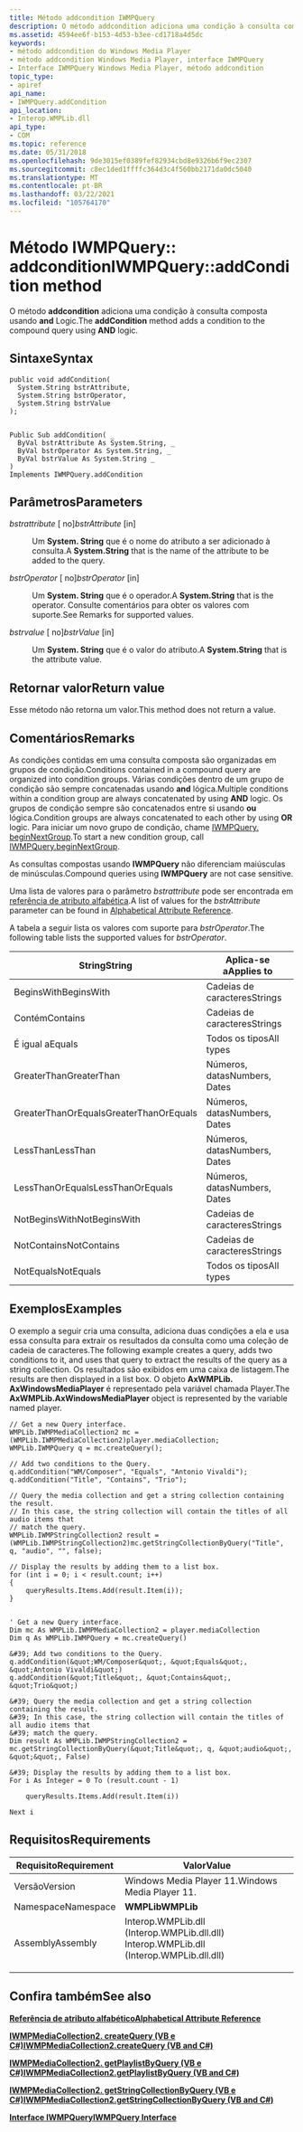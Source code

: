 ```yaml
---
title: Método addcondition IWMPQuery
description: O método addcondition adiciona uma condição à consulta composta usando AND Logic.
ms.assetid: 4594ee6f-b153-4d53-b3ee-cd1718a4d5dc
keywords:
- método addcondition do Windows Media Player
- método addcondition Windows Media Player, interface IWMPQuery
- Interface IWMPQuery Windows Media Player, método addcondition
topic_type:
- apiref
api_name:
- IWMPQuery.addCondition
api_location:
- Interop.WMPLib.dll
api_type:
- COM
ms.topic: reference
ms.date: 05/31/2018
ms.openlocfilehash: 9de3015ef0389fef82934cbd8e9326b6f9ec2307
ms.sourcegitcommit: c8ec1ded1ffffc364d3c4f560bb2171da0dc5040
ms.translationtype: MT
ms.contentlocale: pt-BR
ms.lasthandoff: 03/22/2021
ms.locfileid: "105764170"
---
```

# <a name="iwmpqueryaddcondition-method"></a><span data-ttu-id="ebd89-106">Método IWMPQuery:: addcondition</span><span class="sxs-lookup"><span data-stu-id="ebd89-106">IWMPQuery::addCondition method</span></span>

<span data-ttu-id="ebd89-107">O método **addcondition** adiciona uma condição à consulta composta usando **and** Logic.</span><span class="sxs-lookup"><span data-stu-id="ebd89-107">The **addCondition** method adds a condition to the compound query using **AND** logic.</span></span>

## <a name="syntax"></a><span data-ttu-id="ebd89-108">Sintaxe</span><span class="sxs-lookup"><span data-stu-id="ebd89-108">Syntax</span></span>


```CSharp
public void addCondition(
  System.String bstrAttribute,
  System.String bstrOperator,
  System.String bstrValue
);
```


```VB

Public Sub addCondition( _
  ByVal bstrAttribute As System.String, _
  ByVal bstrOperator As System.String, _
  ByVal bstrValue As System.String _
)
Implements IWMPQuery.addCondition
```





## <a name="parameters"></a><span data-ttu-id="ebd89-109">Parâmetros</span><span class="sxs-lookup"><span data-stu-id="ebd89-109">Parameters</span></span>

<dl> <dt>

<span data-ttu-id="ebd89-110">*bstrattribute* \[ no\]</span><span class="sxs-lookup"><span data-stu-id="ebd89-110">*bstrAttribute* \[in\]</span></span>
</dt> <dd>

<span data-ttu-id="ebd89-111">Um **System. String** que é o nome do atributo a ser adicionado à consulta.</span><span class="sxs-lookup"><span data-stu-id="ebd89-111">A **System.String** that is the name of the attribute to be added to the query.</span></span>

</dd> <dt>

<span data-ttu-id="ebd89-112">*bstrOperator* \[ no\]</span><span class="sxs-lookup"><span data-stu-id="ebd89-112">*bstrOperator* \[in\]</span></span>
</dt> <dd>

<span data-ttu-id="ebd89-113">Um **System. String** que é o operador.</span><span class="sxs-lookup"><span data-stu-id="ebd89-113">A **System.String** that is the operator.</span></span> <span data-ttu-id="ebd89-114">Consulte comentários para obter os valores com suporte.</span><span class="sxs-lookup"><span data-stu-id="ebd89-114">See Remarks for supported values.</span></span>

</dd> <dt>

<span data-ttu-id="ebd89-115">*bstrvalue* \[ no\]</span><span class="sxs-lookup"><span data-stu-id="ebd89-115">*bstrValue* \[in\]</span></span>
</dt> <dd>

<span data-ttu-id="ebd89-116">Um **System. String** que é o valor do atributo.</span><span class="sxs-lookup"><span data-stu-id="ebd89-116">A **System.String** that is the attribute value.</span></span>

</dd> </dl>

## <a name="return-value"></a><span data-ttu-id="ebd89-117">Retornar valor</span><span class="sxs-lookup"><span data-stu-id="ebd89-117">Return value</span></span>

<span data-ttu-id="ebd89-118">Esse método não retorna um valor.</span><span class="sxs-lookup"><span data-stu-id="ebd89-118">This method does not return a value.</span></span>

## <a name="remarks"></a><span data-ttu-id="ebd89-119">Comentários</span><span class="sxs-lookup"><span data-stu-id="ebd89-119">Remarks</span></span>

<span data-ttu-id="ebd89-120">As condições contidas em uma consulta composta são organizadas em grupos de condição.</span><span class="sxs-lookup"><span data-stu-id="ebd89-120">Conditions contained in a compound query are organized into condition groups.</span></span> <span data-ttu-id="ebd89-121">Várias condições dentro de um grupo de condição são sempre concatenadas usando **and** lógica.</span><span class="sxs-lookup"><span data-stu-id="ebd89-121">Multiple conditions within a condition group are always concatenated by using **AND** logic.</span></span> <span data-ttu-id="ebd89-122">Os grupos de condição sempre são concatenados entre si usando **ou** lógica.</span><span class="sxs-lookup"><span data-stu-id="ebd89-122">Condition groups are always concatenated to each other by using **OR** logic.</span></span> <span data-ttu-id="ebd89-123">Para iniciar um novo grupo de condição, chame [IWMPQuery. beginNextGroup](wmplibiwmpquery-iwmpquery-beginnextgroup--vb-and-c.md).</span><span class="sxs-lookup"><span data-stu-id="ebd89-123">To start a new condition group, call [IWMPQuery.beginNextGroup](wmplibiwmpquery-iwmpquery-beginnextgroup--vb-and-c.md).</span></span>

<span data-ttu-id="ebd89-124">As consultas compostas usando **IWMPQuery** não diferenciam maiúsculas de minúsculas.</span><span class="sxs-lookup"><span data-stu-id="ebd89-124">Compound queries using **IWMPQuery** are not case sensitive.</span></span>

<span data-ttu-id="ebd89-125">Uma lista de valores para o parâmetro *bstrattribute* pode ser encontrada em [referência de atributo alfabética](alphabetical-attribute-reference.md).</span><span class="sxs-lookup"><span data-stu-id="ebd89-125">A list of values for the *bstrAttribute* parameter can be found in [Alphabetical Attribute Reference](alphabetical-attribute-reference.md).</span></span>

<span data-ttu-id="ebd89-126">A tabela a seguir lista os valores com suporte para *bstrOperator*.</span><span class="sxs-lookup"><span data-stu-id="ebd89-126">The following table lists the supported values for *bstrOperator*.</span></span>



| <span data-ttu-id="ebd89-127">String</span><span class="sxs-lookup"><span data-stu-id="ebd89-127">String</span></span>              | <span data-ttu-id="ebd89-128">Aplica-se a</span><span class="sxs-lookup"><span data-stu-id="ebd89-128">Applies to</span></span>     |
|---------------------|----------------|
| <span data-ttu-id="ebd89-129">BeginsWith</span><span class="sxs-lookup"><span data-stu-id="ebd89-129">BeginsWith</span></span>          | <span data-ttu-id="ebd89-130">Cadeias de caracteres</span><span class="sxs-lookup"><span data-stu-id="ebd89-130">Strings</span></span>        |
| <span data-ttu-id="ebd89-131">Contém</span><span class="sxs-lookup"><span data-stu-id="ebd89-131">Contains</span></span>            | <span data-ttu-id="ebd89-132">Cadeias de caracteres</span><span class="sxs-lookup"><span data-stu-id="ebd89-132">Strings</span></span>        |
| <span data-ttu-id="ebd89-133">É igual a</span><span class="sxs-lookup"><span data-stu-id="ebd89-133">Equals</span></span>              | <span data-ttu-id="ebd89-134">Todos os tipos</span><span class="sxs-lookup"><span data-stu-id="ebd89-134">All types</span></span>      |
| <span data-ttu-id="ebd89-135">GreaterThan</span><span class="sxs-lookup"><span data-stu-id="ebd89-135">GreaterThan</span></span>         | <span data-ttu-id="ebd89-136">Números, datas</span><span class="sxs-lookup"><span data-stu-id="ebd89-136">Numbers, Dates</span></span> |
| <span data-ttu-id="ebd89-137">GreaterThanOrEquals</span><span class="sxs-lookup"><span data-stu-id="ebd89-137">GreaterThanOrEquals</span></span> | <span data-ttu-id="ebd89-138">Números, datas</span><span class="sxs-lookup"><span data-stu-id="ebd89-138">Numbers, Dates</span></span> |
| <span data-ttu-id="ebd89-139">LessThan</span><span class="sxs-lookup"><span data-stu-id="ebd89-139">LessThan</span></span>            | <span data-ttu-id="ebd89-140">Números, datas</span><span class="sxs-lookup"><span data-stu-id="ebd89-140">Numbers, Dates</span></span> |
| <span data-ttu-id="ebd89-141">LessThanOrEquals</span><span class="sxs-lookup"><span data-stu-id="ebd89-141">LessThanOrEquals</span></span>    | <span data-ttu-id="ebd89-142">Números, datas</span><span class="sxs-lookup"><span data-stu-id="ebd89-142">Numbers, Dates</span></span> |
| <span data-ttu-id="ebd89-143">NotBeginsWith</span><span class="sxs-lookup"><span data-stu-id="ebd89-143">NotBeginsWith</span></span>       | <span data-ttu-id="ebd89-144">Cadeias de caracteres</span><span class="sxs-lookup"><span data-stu-id="ebd89-144">Strings</span></span>        |
| <span data-ttu-id="ebd89-145">NotContains</span><span class="sxs-lookup"><span data-stu-id="ebd89-145">NotContains</span></span>         | <span data-ttu-id="ebd89-146">Cadeias de caracteres</span><span class="sxs-lookup"><span data-stu-id="ebd89-146">Strings</span></span>        |
| <span data-ttu-id="ebd89-147">NotEquals</span><span class="sxs-lookup"><span data-stu-id="ebd89-147">NotEquals</span></span>           | <span data-ttu-id="ebd89-148">Todos os tipos</span><span class="sxs-lookup"><span data-stu-id="ebd89-148">All types</span></span>      |



 

## <a name="examples"></a><span data-ttu-id="ebd89-149">Exemplos</span><span class="sxs-lookup"><span data-stu-id="ebd89-149">Examples</span></span>

<span data-ttu-id="ebd89-150">O exemplo a seguir cria uma consulta, adiciona duas condições a ela e usa essa consulta para extrair os resultados da consulta como uma coleção de cadeia de caracteres.</span><span class="sxs-lookup"><span data-stu-id="ebd89-150">The following example creates a query, adds two conditions to it, and uses that query to extract the results of the query as a string collection.</span></span> <span data-ttu-id="ebd89-151">Os resultados são exibidos em uma caixa de listagem.</span><span class="sxs-lookup"><span data-stu-id="ebd89-151">The results are then displayed in a list box.</span></span> <span data-ttu-id="ebd89-152">O objeto **AxWMPLib. AxWindowsMediaPlayer** é representado pela variável chamada Player.</span><span class="sxs-lookup"><span data-stu-id="ebd89-152">The **AxWMPLib.AxWindowsMediaPlayer** object is represented by the variable named player.</span></span>


```CSharp
// Get a new Query interface.
WMPLib.IWMPMediaCollection2 mc = (WMPLib.IWMPMediaCollection2)player.mediaCollection;
WMPLib.IWMPQuery q = mc.createQuery();

// Add two conditions to the Query. 
q.addCondition("WM/Composer", "Equals", "Antonio Vivaldi");
q.addCondition("Title", "Contains", "Trio");

// Query the media collection and get a string collection containing the result.
// In this case, the string collection will contain the titles of all audio items that
// match the query.
WMPLib.IWMPStringCollection2 result = (WMPLib.IWMPStringCollection2)mc.getStringCollectionByQuery("Title", q, "audio", "", false);

// Display the results by adding them to a list box.
for (int i = 0; i < result.count; i++)
{
    queryResults.Items.Add(result.Item(i));
}
```


```VB

' Get a new Query interface.
Dim mc As WMPLib.IWMPMediaCollection2 = player.mediaCollection
Dim q As WMPLib.IWMPQuery = mc.createQuery()

&#39; Add two conditions to the Query. 
q.addCondition(&quot;WM/Composer&quot;, &quot;Equals&quot;, &quot;Antonio Vivaldi&quot;)
q.addCondition(&quot;Title&quot;, &quot;Contains&quot;, &quot;Trio&quot;)

&#39; Query the media collection and get a string collection containing the result.
&#39; In this case, the string collection will contain the titles of all audio items that
&#39; match the query.
Dim result As WMPLib.IWMPStringCollection2 = mc.getStringCollectionByQuery(&quot;Title&quot;, q, &quot;audio&quot;, &quot;&quot;, False)

&#39; Display the results by adding them to a list box.
For i As Integer = 0 To (result.count - 1)

    queryResults.Items.Add(result.Item(i))

Next i
```





## <a name="requirements"></a><span data-ttu-id="ebd89-153">Requisitos</span><span class="sxs-lookup"><span data-stu-id="ebd89-153">Requirements</span></span>



| <span data-ttu-id="ebd89-154">Requisito</span><span class="sxs-lookup"><span data-stu-id="ebd89-154">Requirement</span></span> | <span data-ttu-id="ebd89-155">Valor</span><span class="sxs-lookup"><span data-stu-id="ebd89-155">Value</span></span> |
|----------------------|------------------------------------------------------------------------------------------------------------------------|
| <span data-ttu-id="ebd89-156">Versão</span><span class="sxs-lookup"><span data-stu-id="ebd89-156">Version</span></span><br/>   | <span data-ttu-id="ebd89-157">Windows Media Player 11.</span><span class="sxs-lookup"><span data-stu-id="ebd89-157">Windows Media Player 11.</span></span><br/>                                                                                    |
| <span data-ttu-id="ebd89-158">Namespace</span><span class="sxs-lookup"><span data-stu-id="ebd89-158">Namespace</span></span><br/> | <span data-ttu-id="ebd89-159">**WMPLib**</span><span class="sxs-lookup"><span data-stu-id="ebd89-159">**WMPLib**</span></span><br/>                                                                                                  |
| <span data-ttu-id="ebd89-160">Assembly</span><span class="sxs-lookup"><span data-stu-id="ebd89-160">Assembly</span></span><br/>  | <dl> <span data-ttu-id="ebd89-161"><dt>Interop.WMPLib.dll (Interop.WMPLib.dll.dll)</dt></span><span class="sxs-lookup"><span data-stu-id="ebd89-161"><dt>Interop.WMPLib.dll (Interop.WMPLib.dll.dll)</dt></span></span> </dl> |



## <a name="see-also"></a><span data-ttu-id="ebd89-162">Confira também</span><span class="sxs-lookup"><span data-stu-id="ebd89-162">See also</span></span>

<dl> <dt>

[<span data-ttu-id="ebd89-163">**Referência de atributo alfabético**</span><span class="sxs-lookup"><span data-stu-id="ebd89-163">**Alphabetical Attribute Reference**</span></span>](alphabetical-attribute-reference.md)
</dt> <dt>

[<span data-ttu-id="ebd89-164">**IWMPMediaCollection2. createQuery (VB e C#)**</span><span class="sxs-lookup"><span data-stu-id="ebd89-164">**IWMPMediaCollection2.createQuery (VB and C#)**</span></span>](wmplibiwmpmediacollection2-iwmpmediacollection2-createquery--vb-and-c.md)
</dt> <dt>

[<span data-ttu-id="ebd89-165">**IWMPMediaCollection2. getPlaylistByQuery (VB e C#)**</span><span class="sxs-lookup"><span data-stu-id="ebd89-165">**IWMPMediaCollection2.getPlaylistByQuery (VB and C#)**</span></span>](wmplibiwmpmediacollection2-iwmpmediacollection2-getplaylistbyquery--vb-and-c.md)
</dt> <dt>

[<span data-ttu-id="ebd89-166">**IWMPMediaCollection2. getStringCollectionByQuery (VB e C#)**</span><span class="sxs-lookup"><span data-stu-id="ebd89-166">**IWMPMediaCollection2.getStringCollectionByQuery (VB and C#)**</span></span>](wmplibiwmpmediacollection2-iwmpmediacollection2-getstringcollectionbyquery--vb-and-c.md)
</dt> <dt>

[<span data-ttu-id="ebd89-167">**Interface IWMPQuery**</span><span class="sxs-lookup"><span data-stu-id="ebd89-167">**IWMPQuery Interface**</span></span>](iwmpquery--vb-and-c.md)
</dt> </dl>

 

 





